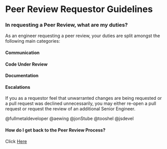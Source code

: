 # Peer Review Requestor Guidelines

### In requesting a Peer Review, what are my duties? 
As an engineer requesting a peer review, your duties are split amongst the following main categories: 

#### Communication

#### Code Under Review

#### Documentation

#### Escalations
If you as a requestor feel that unwarranted changes are being requested or a pull request was declined unnecessarily, you may either re-open a pull request or request the review of an additional Senior Engineer. 

@fullmetaldeveloper @aewing @jonStube @tooshel @jsdevel

#### How do I get back to the Peer Review Process? 
Click [Here](PULL_REQUEST_PROCESS.md)
